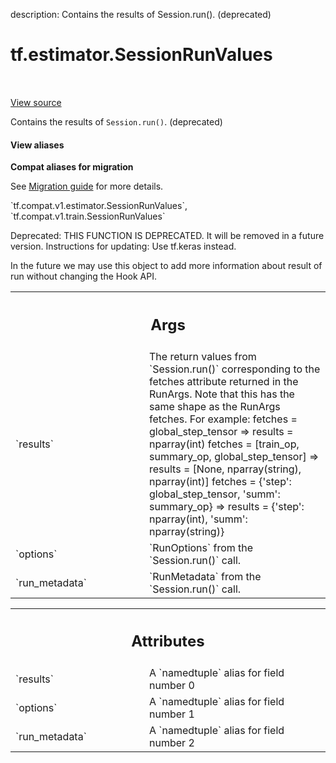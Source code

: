 description: Contains the results of Session.run(). (deprecated)

<div itemscope itemtype="http://developers.google.com/ReferenceObject">
<meta itemprop="name" content="tf.estimator.SessionRunValues" />
<meta itemprop="path" content="Stable" />
</div>

# tf.estimator.SessionRunValues

<!-- Insert buttons and diff -->

<table class="tfo-notebook-buttons tfo-api nocontent" align="left">

</table>

<a target="_blank" class="external" href="/code/stable/tensorflow/python/training/session_run_hook.py">View source</a>



Contains the results of `Session.run()`. (deprecated)

<section class="expandable">
  <h4 class="showalways">View aliases</h4>
  <p>
<b>Compat aliases for migration</b>
<p>See
<a href="https://www.tensorflow.org/guide/migrate">Migration guide</a> for
more details.</p>
<p>`tf.compat.v1.estimator.SessionRunValues`, `tf.compat.v1.train.SessionRunValues`</p>
</p>
</section>

<!-- Placeholder for "Used in" -->

Deprecated: THIS FUNCTION IS DEPRECATED. It will be removed in a future version.
Instructions for updating:
Use tf.keras instead.

In the future we may use this object to add more information about result of
run without changing the Hook API.

<!-- Tabular view -->
 <table class="responsive fixed orange">
<colgroup><col width="214px"><col></colgroup>
<tr><th colspan="2"><h2 class="add-link">Args</h2></th></tr>

<tr>
<td>
`results`<a id="results"></a>
</td>
<td>
The return values from `Session.run()` corresponding to the fetches
attribute returned in the RunArgs. Note that this has the same shape as
the RunArgs fetches.  For example:
  fetches = global_step_tensor
  => results = nparray(int)
  fetches = [train_op, summary_op, global_step_tensor]
  => results = [None, nparray(string), nparray(int)]
  fetches = {'step': global_step_tensor, 'summ': summary_op}
  => results = {'step': nparray(int), 'summ': nparray(string)}
</td>
</tr><tr>
<td>
`options`<a id="options"></a>
</td>
<td>
`RunOptions` from the `Session.run()` call.
</td>
</tr><tr>
<td>
`run_metadata`<a id="run_metadata"></a>
</td>
<td>
`RunMetadata` from the `Session.run()` call.
</td>
</tr>
</table>





<!-- Tabular view -->
 <table class="responsive fixed orange">
<colgroup><col width="214px"><col></colgroup>
<tr><th colspan="2"><h2 class="add-link">Attributes</h2></th></tr>

<tr>
<td>
`results`<a id="results"></a>
</td>
<td>
A `namedtuple` alias for field number 0
</td>
</tr><tr>
<td>
`options`<a id="options"></a>
</td>
<td>
A `namedtuple` alias for field number 1
</td>
</tr><tr>
<td>
`run_metadata`<a id="run_metadata"></a>
</td>
<td>
A `namedtuple` alias for field number 2
</td>
</tr>
</table>



